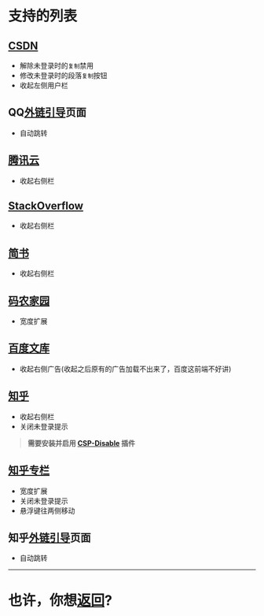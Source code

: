 # 支持的列表
## [CSDN](https://blog.csdn.net/)
+ 解除未登录时的`复制`禁用
+ 修改未登录时的段落`复制`按钮
+ 收起左侧用户栏

## QQ[外链引导](https://c.pc.qq.com)页面
+ 自动跳转

## [腾讯云](https://cloud.tencent.com)
+ 收起右侧栏

## [StackOverflow](https://stackoverflow.com)
+ 收起右侧栏

## [简书](https://www.jianshu.com)
+ 收起右侧栏

## [码农家园](https://www.codenong.com)
+ 宽度扩展

## [百度文库](https://wenku.baidu.com)
+ 收起右侧广告(收起之后原有的广告加载不出来了，百度这前端不好讲)

## [知乎](https://www.zhihu.com/)
+ 收起右侧栏
+ 关闭未登录提示
>**需要安装并启用 [CSP-Disable](https://github.com/PhilGrayson/chrome-csp-disable) 插件** 

## [知乎专栏](https://zhuanlan.zhihu.com)
+ 宽度扩展
+ 关闭未登录提示
+ 悬浮键往两侧移动

## 知乎[外链引导](https://link.zhihu.com/)页面
+ 自动跳转

---
# 也许，你想[返回](README.md)?